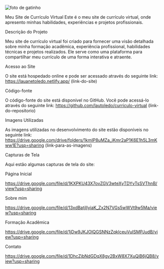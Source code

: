 ![foto de gatinho](https://www.petz.com.br/blog/wp-content/uploads/2020/04/meu-primeiro-gato.jpg)

Meu Site de Currículo Virtual
Este é o meu site de currículo virtual, onde apresento minhas habilidades, experiências e projetos profissionais.

Descrição do Projeto

Meu site de currículo virtual foi criado para fornecer uma visão detalhada sobre minha formação acadêmica, experiência profissional, habilidades técnicas e projetos realizados. Ele serve como uma plataforma para compartilhar meu currículo de uma forma interativa e atraente.

Acesso ao Site

O site está hospedado online e pode ser acessado através do seguinte link:
https://lauanetoledo.netlify.app/ 
(link-do-site)

Código-fonte

O código-fonte do site está disponível no GitHub. Você pode acessá-lo através do seguinte link:
https://github.com/lautoledo/curriculo-virtual
(link-do-repositorio)

Imagens Utilizadas

As imagens utilizadas no desenvolvimento do site estão disponíveis no seguinte link:
https://drive.google.com/drive/folders/1kmIP8uMZa_iKmr2aP1K6E1h5L3mKww1E?usp=sharing
(link-para-as-imagens)

Capturas de Tela

Aqui estão algumas capturas de tela do site:
                                                        
Página Inicial

https://drive.google.com/file/d/1KXPKU43X7ovZGV3wteXyTDYvTsSVThnB/view?usp=sharing
 
Sobre mim

https://drive.google.com/file/d/13xdBatjIIyiaK_Zx2N7VGs5wWVt9w5Ma/view?usp=sharing
 
Formação Acadêmica

https://drive.google.com/file/d/1jDw9JKJOlQGSNNzZqklceuVuISMPJudB/view?usp=sharing
 
Contato

https://drive.google.com/file/d/1DhcZjbNdGDqX8gv2BxW8X7XuQiB6jQB8/view?usp=sharing

